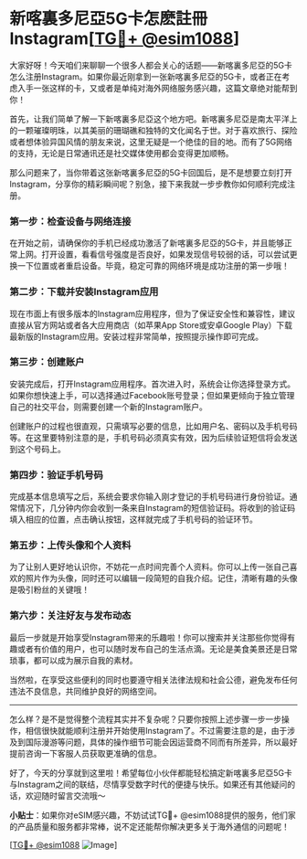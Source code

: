 # 新喀裏多尼亞5G卡怎麽註冊Instagram[[TG💪+ @esim1088](https://t.me/s/esim1088)]

大家好呀！今天咱们来聊聊一个很多人都会关心的话题——新喀裏多尼亞的5G卡怎么注册Instagram。如果你最近刚拿到一张新喀裏多尼亞的5G卡，或者正在考虑入手一张这样的卡，又或者是单纯对海外网络服务感兴趣，这篇文章绝对能帮到你！

首先，让我们简单了解一下新喀裏多尼亞这个地方吧。新喀裏多尼亞是南太平洋上的一颗璀璨明珠，以其美丽的珊瑚礁和独特的文化闻名于世。对于喜欢旅行、探险或者想体验异国风情的朋友来说，这里无疑是一个绝佳的目的地。而有了5G网络的支持，无论是日常通讯还是社交媒体使用都会变得更加顺畅。

那么问题来了，当你带着这张新喀裏多尼亞的5G卡回国后，是不是想要立刻打开Instagram，分享你的精彩瞬间呢？别急，接下来我就一步步教你如何顺利完成注册。

### 第一步：检查设备与网络连接

在开始之前，请确保你的手机已经成功激活了新喀裏多尼亞的5G卡，并且能够正常上网。打开设置，看看信号强度是否良好，如果发现信号较弱的话，可以尝试更换一下位置或者重启设备。毕竟，稳定可靠的网络环境是成功注册的第一步哦！

### 第二步：下载并安装Instagram应用

现在市面上有很多版本的Instagram应用程序，但为了保证安全性和兼容性，建议直接从官方网站或者各大应用商店（如苹果App Store或安卓Google Play）下载最新版的Instagram应用。安装过程非常简单，按照提示操作即可完成。

### 第三步：创建账户

安装完成后，打开Instagram应用程序。首次进入时，系统会让你选择登录方式。如果你想快速上手，可以选择通过Facebook账号登录；但如果更倾向于独立管理自己的社交平台，则需要创建一个新的Instagram账户。

创建账户的过程也很直观，只需填写必要的信息，比如用户名、密码以及手机号码等。在这里要特别注意的是，手机号码必须真实有效，因为后续验证短信将会发送到这个号码上。

### 第四步：验证手机号码

完成基本信息填写之后，系统会要求你输入刚才登记的手机号码进行身份验证。通常情况下，几分钟内你会收到一条来自Instagram的短信验证码。将收到的验证码填入相应的位置，点击确认按钮，这样就完成了手机号码的验证环节。

### 第五步：上传头像和个人资料

为了让别人更好地认识你，不妨花一点时间完善个人资料。你可以上传一张自己喜欢的照片作为头像，同时还可以编辑一段简短的自我介绍。记住，清晰有趣的头像是吸引粉丝的关键哦！

### 第六步：关注好友与发布动态

最后一步就是开始享受Instagram带来的乐趣啦！你可以搜索并关注那些你觉得有趣或者有价值的用户，也可以随时发布自己的生活点滴。无论是美食美景还是日常琐事，都可以成为展示自我的素材。

当然啦，在享受这些便利的同时也要遵守相关法律法规和社会公德，避免发布任何违法不良信息，共同维护良好的网络空间。

---

怎么样？是不是觉得整个流程其实并不复杂呢？只要你按照上述步骤一步一步操作，相信很快就能顺利注册并开始使用Instagram了。不过需要注意的是，由于涉及到国际漫游等问题，具体的操作细节可能会因运营商不同而有所差异，所以最好提前咨询一下客服人员获取更准确的信息。

好了，今天的分享就到这里啦！希望每位小伙伴都能轻松搞定新喀裏多尼亞5G卡与Instagram之间的联结，尽情享受数字时代的便捷与快乐。如果还有其他疑问的话，欢迎随时留言交流哦～

**小贴士**：如果你对eSIM感兴趣，不妨试试TG💪+ @esim1088提供的服务，他们家的产品质量和服务都非常棒，说不定还能帮你解决更多关于海外通信的问题呢！

[[TG💪+ @esim1088](https://t.me/s/esim1088) ![Image](https://i.postimg.cc/4NQfJmqS/Snipaste-2025-05-13-00-14-12.png)]
